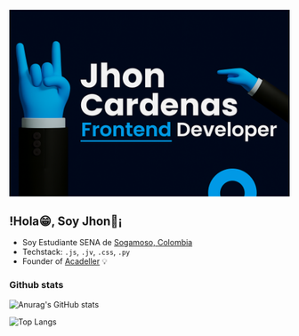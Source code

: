 
[![Jhon Cardenas](https://github.com/Alejandro-CP-dev/Alejandro-CP-dev/blob/main/img/banner.png)](https://Alejandro-CP-dev.dev/)

## !Hola😁, Soy Jhon🍄¡
* Soy Estudiante SENA de [Sogamoso, Colombia](https://youtu.be/iyteoh7jreA?si=7JUJ___RtQQoM0gh) 
* Techstack: `.js`, `.jv`, `.css`, `.py` 
* Founder of [Acadeller](https://github.com/Acadeller) 💡

### Github stats

![Anurag's GitHub stats](https://github-readme-stats.vercel.app/api?username=anuraghazra&show_icons=true&theme=radical)

![Top Langs](https://github-readme-stats.vercel.app/api/top-langs/?username=anuraghazra&stats_format=bytes)



